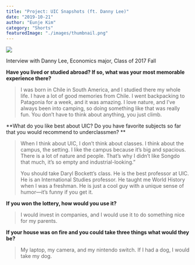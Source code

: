 ```yaml
---
title: "Project: UIC Snapshots (ft. Danny Lee)"
date: "2019-10-21"
author: "Eunje Kim"
category: "Shorts"
featuredImage: "./images/thumbnail.png"
---
```


![](/images/thumbnail.png)

Interview with Danny Lee, Economics major, Class of 2017 Fall

**Have you lived or studied abroad? If so, what was your most memorable experience there?**

> I was born in Chile in South America, and I studied there my whole life. I have a lot of good memories from Chile. I went backpacking to Patagonia for a week, and it was amazing. I love nature, and I’ve always been into camping, so doing something like that was really fun. You don’t have to think about anything, you just climb.

**What do you like best about UIC? Do you have favorite subjects so far that you would recommend to underclassmen? **

> When I think about UIC, I don’t think about classes. I think about the campus, the setting. I like the campus because it’s big and spacious. There is a lot of nature and people. That’s why I didn’t like Songdo that much, it’s so empty and industrial-looking.”
> 
> You should take Daryl Bockett’s class. He is the best professor at UIC. He is an International Studies professor. He taught me World History when I was a freshman. He is just a cool guy with a unique sense of humor—it’s funny if you get it.

**If you won the lottery, how would you use it?**

> I would invest in companies, and I would use it to do something nice for my parents.

**If your house was on fire and you could take three things what would they be?**

> My laptop, my camera, and my nintendo switch. If I had a dog, I would take my dog.
